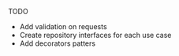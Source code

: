 TODO

- Add validation on requests
- Create repository interfaces for each use case
- Add decorators patters
